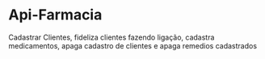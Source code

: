 # Api-Farmacia
Cadastrar Clientes, fideliza clientes fazendo ligação, cadastra medicamentos, apaga cadastro de clientes e apaga remedios cadastrados
